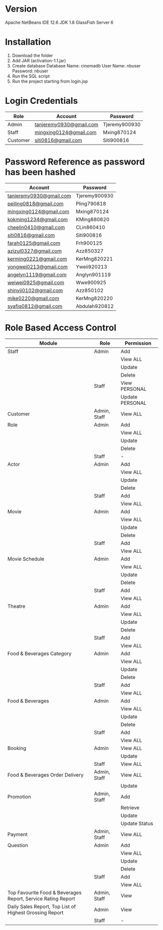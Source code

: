 # Version
Apache NetBeans IDE 12.6
JDK 1.8
GlassFish Server 6

# Installation 
1. Download the folder
2. Add JAR (activation-1.1.jar)
3. Create database 
   	Database Name: cinemadb
	User Name: nbuser
	Password: nbuser
4. Run the SQL script
5. Run the project starting from login.jsp

# Login Credentials
|   Role   |         Account         |    Password    |  
|----------|-------------------------|----------------|  
| Admin    | tanjeremy0930@gmail.com | Tjeremy900930  |  
| Staff    | mingxing0124@gmail.com  | Mxing870124    |  
| Customer | siti0816@gmail.com      | Siti900816     |  

# Password Reference as password has been hashed 
|         Account         |    Password    |
|-------------------------|----------------|  
| tanjeremy0930@gmail.com | Tjeremy900930  |
| peiling0818@gmail.com   | Pling790818    |
| mingxing0124@gmail.com  | Mxing870124    |
| kokming1234@gmail.com   | KMing880620    |
| cheelin0410@gmail.com   | CLin860410     |
| siti0816@gmail.com      | Siti900816     |
| farah0125@gmail.com     | Frh900125      |
| azizul0327@gmail.com    | Azz850327      |
| kerming0221@gmail.com   | KerMng820221   |
| yongwei0213@gmail.com   | Yweii920213    |
| angelyn1119@gmail.com   | Anglyn901119   |
| weiwei0925@gmail.com    | Wwe900925      |
| shinyii0102@gmail.com   | Azz850102      |
| mike0220@gmail.com      | KerMng820220   |
| syafiq0812@gmail.com    | Abdulah920812  |

# Role Based Access Control
|                 Module                 |  Role  |    Permission    |
|----------------------------------------|--------|------------------|
| Staff                                  | Admin  | Add              |
|                                        |        | View ALL         |
|                                        |        | Update           |
|                                        |        | Delete           |
|                                        | Staff  | View PERSONAL    |
|                                        |        | Update PERSONAL  |
| Customer                               | Admin, Staff | View ALL   |
| Role                                   | Admin  | Add              |
|                                        |        | View ALL         |
|                                        |        | Update           |
|                                        |        | Delete           |
|                                        | Staff  | -                |
| Actor                                  | Admin  | Add              |
|                                        |        | View ALL         |
|                                        |        | Update           |
|                                        |        | Delete           |
|                                        | Staff  | Add              |
|                                        |        | View ALL         |
| Movie                                  | Admin  | Add              |
|                                        |        | View ALL         |
|                                        |        | Update           |
|                                        |        | Delete           |
|                                        | Staff  | Add              |
|                                        |        | View ALL         |
| Movie Schedule                         | Admin  | Add              |
|                                        |        | View ALL         |
|                                        |        | Update           |
|                                        |        | Delete           |
|                                        | Staff  | Add              |
|                                        |        | View ALL         |
| Theatre                                | Admin  | Add              |
|                                        |        | View ALL         |
|                                        |        | Update           |
|                                        |        | Delete           |
|                                        | Staff  | Add              |
|                                        |        | View ALL         |
| Food & Beverages Category              | Admin  | Add              |
|                                        |        | View ALL         |
|                                        |        | Update           |
|                                        |        | Delete           |
|                                        | Staff  | Add              |
|                                        |        | View ALL         |
| Food & Beverages                       | Admin  | Add              |
|                                        |        | View ALL         |
|                                        |        | Update           |
|                                        |        | Delete           |
|                                        | Staff  | Add              |
|                                        |        | View ALL         |
| Booking                                | Admin  | View ALL         |
|                                        |        | Update           |
|                                        | Staff  | View ALL         |
| Food & Beverages Order Delivery        | Admin, Staff | View ALL         |
|                                        |        | Update           |
| Promotion                              | Admin, Staff | Add              |
|                                        |        | Retrieve         |
|                                        |        | Update           |
|                                        |        | Update Status    |
| Payment                                | Admin, Staff | View ALL         |
| Question                               | Admin  | Add              |
|                                        |        | View ALL         |
|                                        |        | Update           |
|                                        |        | Delete           |
|                                        | Staff  | Add              |
|                                        |        | View ALL         |
| Top Favourite Food & Beverages Report, Service Rating Report   | Admin, Staff| View                 |
| Daily Sales Report, Top List of Highest Grossing Report                    | Admin  | View             |
|                                        | Staff  | -                |
	
	





	
